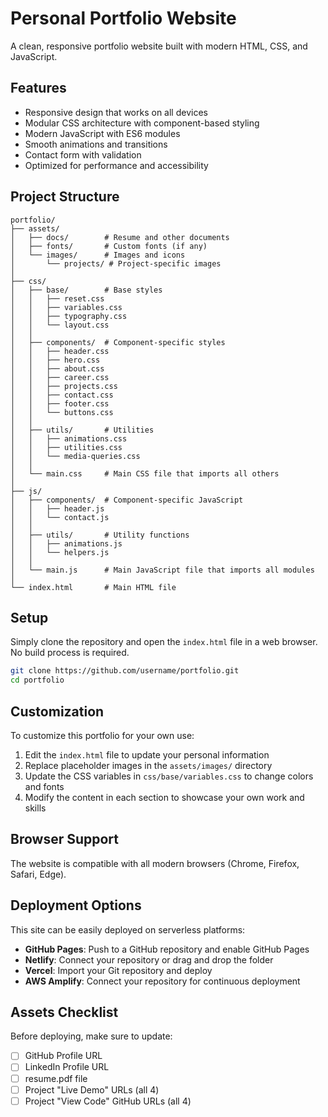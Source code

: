 # Personal Portfolio Website

A clean, responsive portfolio website built with modern HTML, CSS, and JavaScript.

## Features

- Responsive design that works on all devices
- Modular CSS architecture with component-based styling
- Modern JavaScript with ES6 modules
- Smooth animations and transitions
- Contact form with validation
- Optimized for performance and accessibility

## Project Structure

```
portfolio/
├── assets/
│   ├── docs/        # Resume and other documents
│   ├── fonts/       # Custom fonts (if any)
│   └── images/      # Images and icons
│       └── projects/ # Project-specific images
│
├── css/
│   ├── base/        # Base styles
│   │   ├── reset.css
│   │   ├── variables.css
│   │   ├── typography.css
│   │   └── layout.css
│   │
│   ├── components/  # Component-specific styles
│   │   ├── header.css
│   │   ├── hero.css
│   │   ├── about.css
│   │   ├── career.css
│   │   ├── projects.css
│   │   ├── contact.css
│   │   ├── footer.css
│   │   └── buttons.css
│   │
│   ├── utils/       # Utilities
│   │   ├── animations.css
│   │   ├── utilities.css
│   │   └── media-queries.css
│   │
│   └── main.css     # Main CSS file that imports all others
│
├── js/
│   ├── components/  # Component-specific JavaScript
│   │   ├── header.js
│   │   └── contact.js
│   │
│   ├── utils/       # Utility functions
│   │   ├── animations.js
│   │   └── helpers.js
│   │
│   └── main.js      # Main JavaScript file that imports all modules
│
└── index.html       # Main HTML file
```

## Setup

Simply clone the repository and open the `index.html` file in a web browser. No build process is required.

```bash
git clone https://github.com/username/portfolio.git
cd portfolio
```

## Customization

To customize this portfolio for your own use:

1. Edit the `index.html` file to update your personal information
2. Replace placeholder images in the `assets/images/` directory
3. Update the CSS variables in `css/base/variables.css` to change colors and fonts
4. Modify the content in each section to showcase your own work and skills

## Browser Support

The website is compatible with all modern browsers (Chrome, Firefox, Safari, Edge).

## Deployment Options

This site can be easily deployed on serverless platforms:

- **GitHub Pages**: Push to a GitHub repository and enable GitHub Pages
- **Netlify**: Connect your repository or drag and drop the folder
- **Vercel**: Import your Git repository and deploy
- **AWS Amplify**: Connect your repository for continuous deployment

## Assets Checklist

Before deploying, make sure to update:

- [ ] GitHub Profile URL
- [ ] LinkedIn Profile URL
- [ ] resume.pdf file
- [ ] Project "Live Demo" URLs (all 4)
- [ ] Project "View Code" GitHub URLs (all 4)